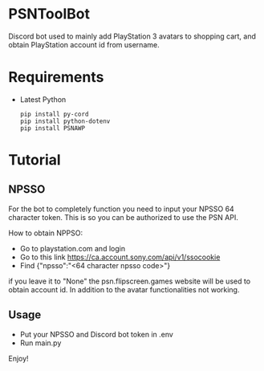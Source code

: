 # PSNToolBot
Discord bot used to mainly add PlayStation 3 avatars to shopping cart, and obtain PlayStation account id from username.

# Requirements
- Latest Python
  ```
  pip install py-cord
  pip install python-dotenv
  pip install PSNAWP
  ```

# Tutorial

## NPSSO
For the bot to completely function you need to input your NPSSO 64 character token. This is so you can be authorized to use the PSN API.

How to obtain NPPSO:
- Go to playstation.com and login
- Go to this link https://ca.account.sony.com/api/v1/ssocookie
- Find {"npsso":"<64 character npsso code>"}
  
if you leave it to "None" the psn.flipscreen.games website will be used to obtain account id. In addition to the avatar functionalities not working.

## Usage
- Put your NPSSO and Discord bot token in .env
- Run main.py

Enjoy!
